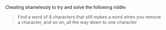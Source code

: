 Cheating shamelessly to try and solve the following riddle:

> Find a word of 8 characters that still makes a word when you remove a character, and so on, all the way down to one character
